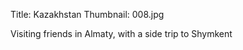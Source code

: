 Title: Kazakhstan
Thumbnail: 008.jpg

Visiting friends in Almaty, with a side trip to Shymkent


[//]: # (Generated from an export of the "Kazakhstan 2003" album with File Name as "Sequential")
